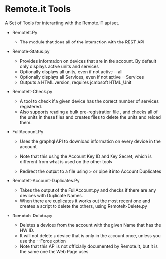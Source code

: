 # Remote.it Tools

A Set of Tools for interacting with the Remote.IT api set.

* RemoteIt.Py

    * The module that does all of the interaction with the REST API

* Remote-Status.py
    * Provides information on devices that are in the account. By default only displays active units and services
    * Optionally displays all units, even if not active  --all
    * Optionally displays all Services, even if not active  --Services
    * Outputs a HTML version, requires jcmbsoft HTML_Unit

* RemoteIt-Check.py

    * A tool to check if a given device has the correct number of services registered.
    * Also supports reading a bulk pre-registration file , and checks all of the units in these files and creates files to delete the units and reload them.

* FullAccount.Py

    * Uses the graphql API to download information on every device in the account

    * Note that this using the Account Key ID and  Key Secret, which is different from what is used on the other tools

    * Redirect the output to a file using > or pipe it into Account Duplicates

* RemoteIt-Account-Duplicates.Py

    * Takes the output of the FullAccount.py and checks if there are any devices with Duplicate Names.
    * When there are duplicates it works out the most recent one and creates a script to delete the others, using RemoteIt-Delete.py

* RemoteIt-Delete.py
    * Deletes a devices from the account with the given Name that has the HW ID.
    * It will not delete a device that is only in the account once, unless you use the --Force option
    * Note that this API is not officially documented by Remote.It, but it is the same one the Web Page uses
